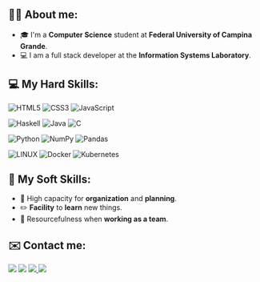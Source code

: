 ## 👨‍💻 About me:
- 🎓 I'm a **Computer Science** student at **Federal University of Campina Grande**.
- 💻 I am a full stack developer at the **Information Systems Laboratory**.

## 💻 My Hard Skills:
![HTML5](https://img.shields.io/badge/html5-%23E34F26.svg?style=flat-the-badge&logo=html5&logoColor=white)
![CSS3](https://img.shields.io/badge/css3-%231572B6.svg?style=flat-the-badge&logo=css3&logoColor=white)
![JavaScript](https://img.shields.io/badge/javascript-%23323330.svg?style=flat-the-badge&logo=javascript&logoColor=%23F7DF1E)

![Haskell](https://img.shields.io/badge/Haskell-5e5086?style=flat-the-badge&logo=haskell&logoColor=white)
![Java](https://img.shields.io/badge/java-%23ED8B00.svg?style=flat-the-badge&logo=openjdk&logoColor=white)
![C](https://img.shields.io/badge/c-%2300599C.svg?style=flat-the-badge&logo=c&logoColor=white)

![Python](https://img.shields.io/badge/python-3670A0?style=flat&logo=python&logoColor=ffdd54)
![NumPy](https://img.shields.io/badge/numpy-%23013243.svg?style=flat&logo=numpy&logoColor=white)
![Pandas](https://img.shields.io/badge/pandas-%23150458.svg?style=flat&logo=pandas&logoColor=white)



![LINUX](https://img.shields.io/badge/Linux-FCC624?style=flat&logo=linux&logoColor=black)
![Docker](https://img.shields.io/badge/docker-%230db7ed.svg?style=flat&logo=docker&logoColor=white)
![Kubernetes](https://img.shields.io/badge/kubernetes-%23326ce5.svg?style=flat-the-badge&logo=kubernetes&logoColor=white)

## 💼 My Soft Skills:
- :memo: High capacity for **organization** and **planning**.
- :pencil2: **Facility** to **learn** new things.
- :busts_in_silhouette: Resourcefulness when **working as a team**.

 ## ✉️ Contact me:  
<div> 
  <a href="https://www.linkedin.com/in/gabriel-yuri-18044b1b7" target="_blank"><img src="https://img.shields.io/badge/-LinkedIn-%230077B5?style=flat-the-badge&logo=linkedin&logoColor=white" target="_blank"></a>
  </a> 
  <a href = "mailto:gabriel.yuri1020@gmail.com"><img src="https://img.shields.io/badge/-Gmail-%23333?style=flat-the-badge&logo=gmail&logoColor=white" target="_blank"></a>
   <a href="https://discord.gg/rQRnb2J6N8" target="_blank"><img src="https://img.shields.io/badge/Discord-7289DA?style=flat-the-badge&logo=discord&logoColor=white" target="_blank">
  <a href="https://instagram.com/gabriel_yuri_" target="_blank"><img src="https://img.shields.io/badge/-Instagram-%23E4405F?style=flat-the-badge&logo=instagram&logoColor=white" target="_blank"></a>   
</div>
